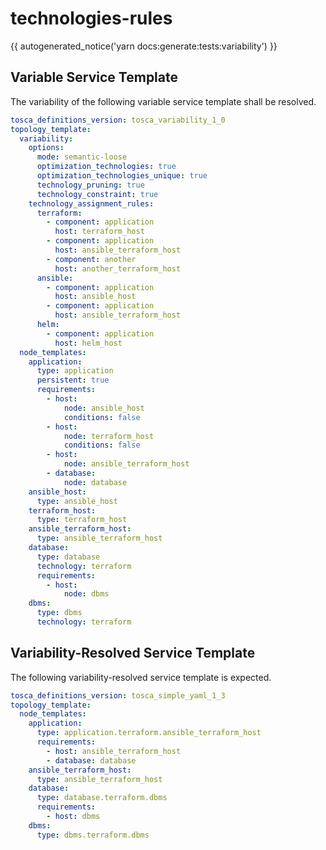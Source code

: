 # technologies-rules

{{ autogenerated_notice('yarn docs:generate:tests:variability') }}


## Variable Service Template

The variability of the following variable service template shall be resolved.

```yaml linenums="1"
tosca_definitions_version: tosca_variability_1_0
topology_template:
  variability:
    options:
      mode: semantic-loose
      optimization_technologies: true
      optimization_technologies_unique: true
      technology_pruning: true
      technology_constraint: true
    technology_assignment_rules:
      terraform:
        - component: application
          host: terraform_host
        - component: application
          host: ansible_terraform_host
        - component: another
          host: another_terraform_host
      ansible:
        - component: application
          host: ansible_host
        - component: application
          host: ansible_terraform_host
      helm:
        - component: application
          host: helm_host
  node_templates:
    application:
      type: application
      persistent: true
      requirements:
        - host:
            node: ansible_host
            conditions: false
        - host:
            node: terraform_host
            conditions: false
        - host:
            node: ansible_terraform_host
        - database:
            node: database
    ansible_host:
      type: ansible_host
    terraform_host:
      type: terraform_host
    ansible_terraform_host:
      type: ansible_terraform_host
    database:
      type: database
      technology: terraform
      requirements:
        - host:
            node: dbms
    dbms:
      type: dbms
      technology: terraform
```



## Variability-Resolved Service Template

The following variability-resolved service template is expected.

```yaml linenums="1"
tosca_definitions_version: tosca_simple_yaml_1_3
topology_template:
  node_templates:
    application:
      type: application.terraform.ansible_terraform_host
      requirements:
        - host: ansible_terraform_host
        - database: database
    ansible_terraform_host:
      type: ansible_terraform_host
    database:
      type: database.terraform.dbms
      requirements:
        - host: dbms
    dbms:
      type: dbms.terraform.dbms
```

